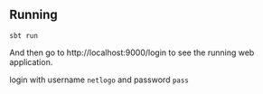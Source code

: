 
## Running



```
sbt run
```

And then go to http://localhost:9000/login to see the running web application.

login with username `netlogo` and password `pass`


